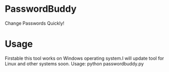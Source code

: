# PasswordBuddy
Change Passwords Quickly!

# Usage
Firstable this tool works on Windows operating system.I will update tool for Linux and other systems soon.
Usage: python passwordbuddy.py
